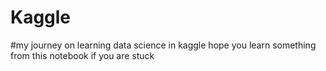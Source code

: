 # Kaggle
#my journey on learning data science in kaggle hope you learn something from this notebook if you are stuck
